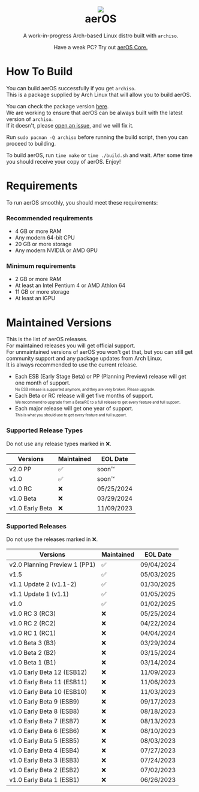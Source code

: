 <h1 align="center"><img src="https://hewol.github.io/assets/img/aeros-wide-dark.png"></img><br>aerOS</h1>
<p align="center">A work-in-progress Arch-based Linux distro built with <code>archiso</code>.</p>

<p align="center">Have a weak PC? Try out <a href="https://github.com/hewol/aerOS-core">aerOS Core.</a></p>


# How To Build
You can build aerOS successfully if you get `archiso`.<br>
This is a package supplied by Arch Linux that will allow you to build aerOS.<br>

You can check the package version [here](https://www.archlinux.org/packages/extra/any/archiso/).<br>
We are working to ensure that aerOS can be always built with the latest version of `archiso`.<br>
If it doesn't, please [open an issue](https://github.com/hewol/aerOS/issues/new), and we will fix it.<br>

Run `sudo pacman -Q archiso` before running the build script, then you can proceed to building.<br>

To build aerOS, run `time make` or `time ./build.sh` and wait. After some time you should receive your copy of aerOS. Enjoy!

# Requirements
To run aerOS smoothly, you should meet these requirements:

### Recommended requirements
* 4 GB or more RAM
* Any modern 64-bit CPU
* 20 GB or more storage
* Any modern NVIDIA or AMD GPU

### Minimum requirements
* 2 GB or more RAM
* At least an Intel Pentium 4 or AMD Athlon 64
* 11 GB or more storage
* At least an iGPU

# Maintained Versions

This is the list of aerOS releases.<br>
For maintained releases you will get official support.<br>
For unmaintained versions of aerOS you won't get that, but you can still get community support and any package updates from Arch Linux.<br>
It is always recommended to use the current release.

* Each ESB (Early Stage Beta) or PP (Planning Preview) release will get one month of support.<br>
<sub><sup>No ESB release is supported anymore, and they are very broken. Please upgrade.</sub></sup>
* Each Beta or RC release will get five months of support.<br>
<sub><sup>We recommend to upgrade from a Beta/RC to a full release to get every feature and full support.</sub></sup>
* Each major release will get one year of support.<br>
<sub><sup>This is what you should use to get every feature and full support.</sub></sup>

### Supported Release Types
Do not use any release types marked in ❌.

| Versions            | Maintained          | EOL Date            |
| ------------------- | ------------------- | ------------------- | 
| v2.0 PP             | ✅                 | soon™               |
| v1.0                | ✅                 | soon™               |
| v1.0 RC             | ❌                 | 05/25/2024          |
| v1.0 Beta           | ❌                 | 03/29/2024          |
| v1.0 Early Beta     | ❌                 | 11/09/2023          |

### Supported Releases
Do not use the releases marked in ❌.

| Versions                      | Maintained          | EOL Date            |
| ----------------------------- | ------------------- | ------------------- | 
| v2.0 Planning Preview 1 (PP1) | ✅                 | 09/04/2024          |
| v1.5                          | ✅                 | 05/03/2025          |
| v1.1 Update 2 (v1.1-2)        | ✅                 | 01/30/2025          |
| v1.1 Update 1 (v1.1)          | ✅                 | 01/05/2025          |
| v1.0                          | ✅                 | 01/02/2025          |
| v1.0 RC 3 (RC3)               | ❌                 | 05/25/2024          |
| v1.0 RC 2 (RC2)               | ❌                 | 04/22/2024          |
| v1.0 RC 1 (RC1)               | ❌                 | 04/04/2024          |
| v1.0 Beta 3 (B3)              | ❌                 | 03/29/2024          |
| v1.0 Beta 2 (B2)              | ❌                 | 03/15/2024          |
| v1.0 Beta 1 (B1)              | ❌                 | 03/14/2024          |
| v1.0 Early Beta 12 (ESB12)    | ❌                 | 11/09/2023          |
| v1.0 Early Beta 11 (ESB11)    | ❌                 | 11/06/2023          |
| v1.0 Early Beta 10 (ESB10)    | ❌                 | 11/03/2023          |
| v1.0 Early Beta 9 (ESB9)      | ❌                 | 09/17/2023          |
| v1.0 Early Beta 8 (ESB8)      | ❌                 | 08/18/2023          |
| v1.0 Early Beta 7 (ESB7)      | ❌                 | 08/13/2023          |
| v1.0 Early Beta 6 (ESB6)      | ❌                 | 08/10/2023          |
| v1.0 Early Beta 5 (ESB5)      | ❌                 | 08/03/2023          |
| v1.0 Early Beta 4 (ESB4)      | ❌                 | 07/27/2023          |
| v1.0 Early Beta 3 (ESB3)      | ❌                 | 07/24/2023          |
| v1.0 Early Beta 2 (ESB2)      | ❌                 | 07/02/2023          |
| v1.0 Early Beta 1 (ESB1)      | ❌                 | 06/26/2023          |

